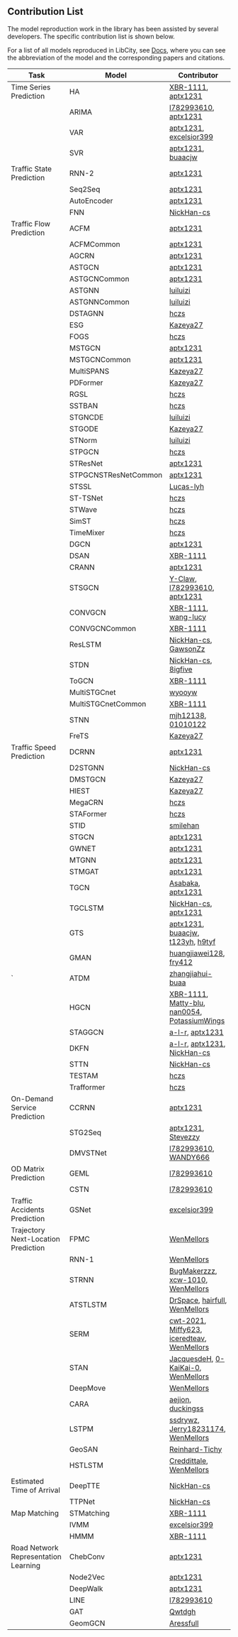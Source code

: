 ## Contribution List

The model reproduction work in the library has been assisted by several developers. The specific contribution list is shown below.

For a list of all models reproduced in LibCity, see [Docs](https://libcity.ai/Bigscity-LibCity-Docs/user_guide/model.html#), where you can see the abbreviation of the model and the corresponding papers and citations.

| Task | Model  | Contributor                                                  |
| ------ | ------------------------------------------------------------ | ------ |
|Time Series Prediction|HA|[XBR-1111](https://github.com/XBR-1111), [aptx1231](https://github.com/aptx1231)|
||ARIMA|[l782993610](https://github.com/l782993610), [aptx1231](https://github.com/aptx1231)|
||VAR|[aptx1231](https://github.com/aptx1231), [excelsior399](https://github.com/excelsior399)|
||SVR| [aptx1231](https://github.com/aptx1231), [buaacjw](https://github.com/buaacjw) |
|Traffic State Prediction|RNN-2|[aptx1231](https://github.com/aptx1231)|
||Seq2Seq|[aptx1231](https://github.com/aptx1231)|
||AutoEncoder|[aptx1231](https://github.com/aptx1231)|
||FNN|[NickHan-cs](https://github.com/NickHan-cs)|
|Traffic Flow Prediction|ACFM|[aptx1231](https://github.com/aptx1231)|
||ACFMCommon|[aptx1231](https://github.com/aptx1231)|
||AGCRN|[aptx1231](https://github.com/aptx1231)|
||ASTGCN|[aptx1231](https://github.com/aptx1231)|
||ASTGCNCommon|[aptx1231](https://github.com/aptx1231)|
||ASTGNN|[luiluizi](https://github.com/luiluizi)|
||ASTGNNCommon|[luiluizi](https://github.com/luiluizi)|
||DSTAGNN|[hczs](https://github.com/hczs)|
||ESG|[Kazeya27](https://github.com/Kazeya27)|
||FOGS|[hczs](https://github.com/hczs)|
||MSTGCN|[aptx1231](https://github.com/aptx1231)|
||MSTGCNCommon|[aptx1231](https://github.com/aptx1231)|
||MultiSPANS|[Kazeya27](https://github.com/Kazeya27)|
||PDFormer|[Kazeya27](https://github.com/Kazeya27)|
||RGSL|[hczs](https://github.com/hczs)|
||SSTBAN|[hczs](https://github.com/hczs)|
||STGNCDE|[luiluizi](https://github.com/luiluizi)|
||STGODE|[Kazeya27](https://github.com/Kazeya27)|
||STNorm| [luiluizi](https://github.com/luiluizi)                      |
|                                      | STPGCN               |[hczs](https://github.com/hczs)|
||STResNet|[aptx1231](https://github.com/aptx1231)|
||STPGCNSTResNetCommon|[aptx1231](https://github.com/aptx1231)|
||STSSL|[Lucas-lyh](https://github.com/Lucas-lyh)|
||ST-TSNet|[hczs](https://github.com/hczs)|
||STWave|[hczs](https://github.com/hczs)|
||SimST|[hczs](https://github.com/hczs)|
||TimeMixer|[hczs](https://github.com/hczs)|
||DGCN|[aptx1231](https://github.com/aptx1231)|
||DSAN|[XBR-1111](https://github.com/XBR-1111)|
||CRANN|[aptx1231](https://github.com/aptx1231)|
||STSGCN|[Y-Claw](https://github.com/Y-Claw), [l782993610](https://github.com/l782993610), [aptx1231](https://github.com/aptx1231)|
||CONVGCN|[XBR-1111](https://github.com/XBR-1111), [wang-lucy](https://github.com/wang-lucy)|
||CONVGCNCommon|[XBR-1111](https://github.com/XBR-1111)|
||ResLSTM|[NickHan-cs](https://github.com/NickHan-cs), [GawsonZz](https://github.com/GawsonZz)|
||STDN|[NickHan-cs](https://github.com/NickHan-cs), [8igfive](https://github.com/8igfive)|
||ToGCN|[XBR-1111](https://github.com/XBR-1111)|
||MultiSTGCnet|[wyooyw](https://github.com/wyooyw)|
||MultiSTGCnetCommon|[XBR-1111](https://github.com/XBR-1111)|
||STNN|[mjh12138](https://github.com/mjh12138), [01010122](https://github.com/01010122)|
||FreTS|[Kazeya27](https://github.com/Kazeya27)|
|Traffic Speed Prediction| DCRNN          | [aptx1231](https://github.com/aptx1231)                      |
|| D2STGNN | [NickHan-cs](https://github.com/NickHan-cs) |
|| DMSTGCN | [Kazeya27](https://github.com/Kazeya27) |
|| HIEST | [Kazeya27](https://github.com/Kazeya27) |
|| MegaCRN | [hczs](https://github.com/hczs) |
|| STAFormer | [hczs](https://github.com/hczs) |
|| STID | [smilehan](https://github.com/2448845600) |
|                                     | STGCN          | [aptx1231](https://github.com/aptx1231)                      |
|                                     | GWNET          | [aptx1231](https://github.com/aptx1231)                      |
|                                     | MTGNN          | [aptx1231](https://github.com/aptx1231)                      |
|                                     | STMGAT         | [aptx1231](https://github.com/aptx1231)                      |
|                                     | TGCN           | [Asabaka](https://github.com/Asabaka), [aptx1231](https://github.com/aptx1231) |
|                                     | TGCLSTM        | [NickHan-cs](https://github.com/NickHan-cs), [aptx1231](https://github.com/aptx1231) |
|                                     | GTS            | [aptx1231](https://github.com/aptx1231), [buaacjw](https://github.com/buaacjw), [t123yh](https://github.com/t123yh), [h9tyf](https://github.com/h9tyf) |
|                                     | GMAN           | [huangjiawei128](https://github.com/huangjiawei128), [fry412](https://github.com/fry412) |
|                              `       | ATDM           | [zhangjiahui-buaa](https://github.com/zhangjiahui-buaa)      |
|                                     | HGCN           | [XBR-1111](https://github.com/XBR-1111), [Matty-blu](https://github.com/Matty-blu), [nan0054](https://github.com/nan0054), [PotassiumWings](https://github.com/PotassiumWings) |
|                                     | STAGGCN        | [a-l-r](https://github.com/a-l-r1), [aptx1231](https://github.com/aptx1231) |
| | DKFN | [a-l-r](https://github.com/a-l-r1), [aptx1231](https://github.com/aptx1231), [NickHan-cs](https://github.com/NickHan-cs) |
| | STTN | [NickHan-cs](https://github.com/NickHan-cs) |
| | TESTAM | [hczs](https://github.com/hczs) |
| | Trafformer | [hczs](https://github.com/hczs) |
|On-Demand Service Prediction|CCRNN|[aptx1231](https://github.com/aptx1231)|
|                                     |STG2Seq|[aptx1231](https://github.com/aptx1231), [Stevezzy](https://github.com/Stevezzy)|
||DMVSTNet|[l782993610](https://github.com/l782993610), [WANDY666](https://github.com/WANDY666)|
|OD Matrix Prediction|GEML|[l782993610](https://github.com/l782993610)|
||CSTN|[l782993610](https://github.com/l782993610)|
|Traffic Accidents Prediction|GSNet|[excelsior399](https://github.com/excelsior399)|
| Trajectory Next-Location Prediction | FPMC   | [WenMellors](https://github.com/WenMellors) |
|   | RNN-1  | [WenMellors](https://github.com/WenMellors) |
|  | STRNN | [BugMakerzzz](https://github.com/BugMakerzzz), [xcw-1010](https://github.com/xcw-1010), [WenMellors](https://github.com/WenMellors) |
||ATSTLSTM|[DrSpace](https://github.com/DrSpace), [hairfull](https://github.com/hairfull), [WenMellors](https://github.com/WenMellors)|
||SERM|[cwt-2021](https://github.com/cwt-2021), [Miffy623](https://github.com/Miffy623), [iceredteav](https://github.com/iceredteav), [WenMellors](https://github.com/WenMellors)|
||STAN|[JacquesdeH](https://github.com/JacquesdeH), [0-KaiKai-0](https://github.com/0-KaiKai-0), [WenMellors](https://github.com/WenMellors)|
||DeepMove|[WenMellors](https://github.com/WenMellors)|
||CARA|[aejion](https://github.com/aejion), [duckingss](https://github.com/duckingss)|
||LSTPM|[ssdrywz](https://github.com/ssdrywz), [Jerry18231174](https://github.com/Jerry18231174), [WenMellors](https://github.com/WenMellors)|
||GeoSAN|[Reinhard-Tichy](https://github.com/Reinhard-Tichy)|
||HSTLSTM|[Creddittale](https://github.com/Creddittale), [WenMellors](https://github.com/WenMellors)|
|Estimated Time of Arrival|DeepTTE|[NickHan-cs](https://github.com/NickHan-cs)|
||TTPNet|[NickHan-cs](https://github.com/NickHan-cs)|
|Map Matching|STMatching|[XBR-1111](https://github.com/XBR-1111)|
||IVMM|[excelsior399](https://github.com/excelsior399)|
||HMMM|[XBR-1111](https://github.com/XBR-1111)|
|Road Network Representation Learning|ChebConv|[aptx1231](https://github.com/aptx1231)|
||Node2Vec|[aptx1231](https://github.com/aptx1231)|
||DeepWalk|[aptx1231](https://github.com/aptx1231)|
||LINE|[l782993610](https://github.com/l782993610)|
||GAT|[Qwtdgh](https://github.com/Qwtdgh)|
||GeomGCN|[Aressfull](https://github.com/Aressfull)|





